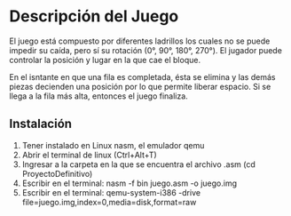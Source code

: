 # Descripción del Juego

El juego está compuesto por diferentes ladrillos los cuales no se puede impedir su caída, pero sí su rotación (0°, 90°, 180°, 270°). El jugador puede controlar la posición y lugar en la que cae el bloque.

En el isntante en que una fila es completada, ésta se elimina y las demás piezas decienden una posición por lo que permite liberar espacio. Si se llega a la fila más alta, entonces el juego finaliza.

## Instalación

1) Tener instalado en Linux nasm, el emulador qemu
2) Abrir el terminal de linux (Ctrl+Alt+T)
3) Ingresar a la carpeta en la que se encuentra el archivo .asm (cd ProyectoDefinitivo)
4) Escribir en el terminal: nasm -f bin juego.asm -o juego.img
5) Escribir en el terminal: qemu-system-i386 -drive file=juego.img,index=0,media=disk,format=raw




